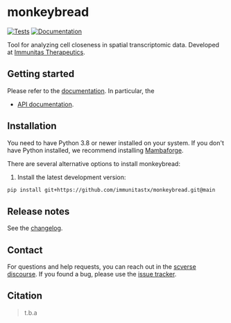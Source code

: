 # monkeybread

[![Tests][badge-tests]][link-tests]
[![Documentation][badge-docs]][link-docs]

[badge-tests]: https://img.shields.io/github/workflow/status/immunitastx/monkeybread/Test/main
[link-tests]: https://github.com/immunitastx/monkeybread/actions/workflows/test.yml
[badge-docs]: https://img.shields.io/readthedocs/monkeybread

Tool for analyzing cell closeness in spatial transcriptomic data. Developed at
[Immunitas Therapeutics](https://www.immunitastx.com/).

## Getting started

Please refer to the [documentation][link-docs]. In particular, the

-   [API documentation][link-api].

## Installation

You need to have Python 3.8 or newer installed on your system. If you don't have
Python installed, we recommend installing [Mambaforge](https://github.com/conda-forge/miniforge#mambaforge).

There are several alternative options to install monkeybread:

<!--
1) Install the latest release of `monkeybread` from `PyPI <https://pypi.org/project/monkeybread/>`_:

```bash
pip install monkeybread
```
-->

1. Install the latest development version:

```bash
pip install git+https://github.com/immunitastx/monkeybread.git@main
```

## Release notes

See the [changelog][changelog].

## Contact

For questions and help requests, you can reach out in the [scverse discourse][scverse-discourse].
If you found a bug, please use the [issue tracker][issue-tracker].

## Citation

> t.b.a

[scverse-discourse]: https://discourse.scverse.org/
[issue-tracker]: https://github.com/immunitastx/monkeybread/issues
[changelog]: https://monkeybread.readthedocs.io/en/latest/changelog.html
[link-docs]: https://monkeybread.readthedocs.io
[link-api]: https://monkeybread.readthedocs.io/en/latest/api.html
